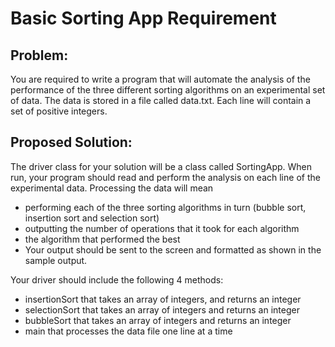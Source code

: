 # Basic Sorting App Requirement

Problem:
--------
You are required to write a program that will automate the analysis of the performance of the three 
different sorting algorithms on an experimental set of data. The data is stored in a file called data.txt. 
Each line will contain a set of positive integers. 


Proposed Solution:
-----------------
The driver class for your solution will be a class called SortingApp. When run, your program should read 
and perform the analysis on each line of the experimental data. Processing the data will mean


- performing each of the three sorting algorithms in turn (bubble sort, insertion sort and selection 
sort)
- outputting the number of operations that it took for each algorithm
- the algorithm that performed the best
- Your output should be sent to the screen and formatted as shown in the sample output. 


Your driver should include the following 4 methods:
- insertionSort that takes an array of integers, and returns an integer
- selectionSort that takes an array of integers and returns an integer
- bubbleSort that takes an array of integers and returns an integer
- main that processes the data file one line at a time
